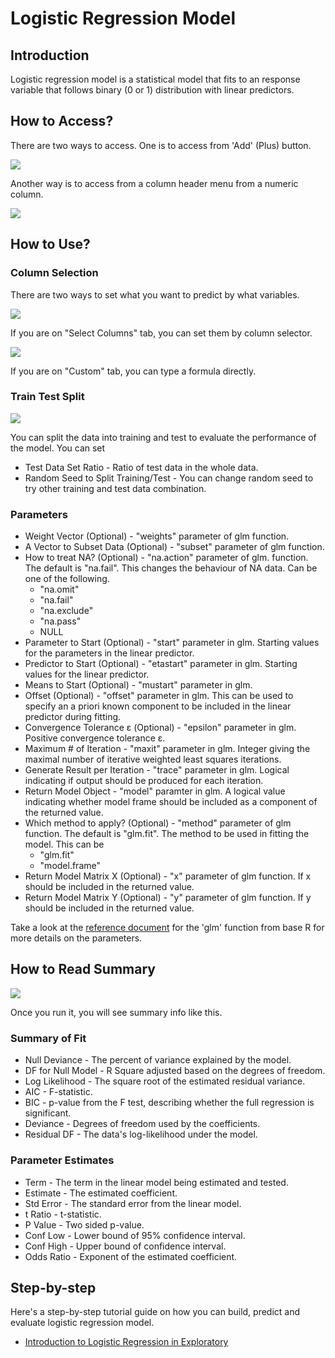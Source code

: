 # Logistic Regression Model

## Introduction

Logistic regression model is a statistical model that fits to an response variable that follows binary (0 or 1) distribution with linear predictors.

## How to Access?

There are two ways to access. One is to access from 'Add' (Plus) button.

![](images/lr_add.png)

Another way is to access from a column header menu from a numeric column.

![](images/lr_cols.png)

## How to Use?

### Column Selection

There are two ways to set what you want to predict by what variables.

![](images/fml_col_selection.png)

If you are on "Select Columns" tab, you can set them by column selector.

![](images/fml_custom.png)

If you are on "Custom" tab, you can type a formula directly.

### Train Test Split

![](images/train_test_split.png)

You can split the data into training and test to evaluate the performance of the model. You can set

* Test Data Set Ratio - Ratio of test data in the whole data.
* Random Seed to Split Training/Test - You can change random seed to try other training and test data combination.

### Parameters

* Weight Vector (Optional) - "weights" parameter of glm function.
* A Vector to Subset Data (Optional) - "subset" parameter of glm function.
* How to treat NA? (Optional) - "na.action" parameter of glm. function. The default is "na.fail". This changes the behaviour of NA data. Can be one of the following.
  * "na.omit"
  * "na.fail"
  * "na.exclude"
  * "na.pass"
  * NULL
* Parameter to Start (Optional) - "start" parameter in glm. Starting values for the parameters in the linear predictor.
* Predictor to Start (Optional) - "etastart" parameter in glm. Starting values for the linear predictor.
* Means to Start (Optional) - "mustart" parameter in glm.
* Offset (Optional) - "offset" parameter in glm. This can be used to specify an a priori known component to be included in the linear predictor during fitting.
* Convergence Tolerance ε (Optional) -
"epsilon" parameter in glm. Positive convergence tolerance ε.
* Maximum # of Iteration - "maxit" parameter in glm. Integer giving the maximal number of iterative weighted least squares iterations.
* Generate Result per Iteration - "trace" parameter in glm. Logical indicating if output should be produced for each iteration.
* Return Model Object - "model" paramter in glm. A logical value indicating whether model frame should be included as a component of the returned value.
* Which method to apply? (Optional) - "method" parameter of glm function. The default is "glm.fit". The method to be used in fitting the model. This can be
  * "glm.fit"
  * "model.frame"
* Return Model Matrix X (Optional) - "x" parameter of glm function. If x should be included in the returned value.
* Return Model Matrix Y (Optional) - "y" parameter of glm function. If y should be included in the returned value.

Take a look at the [reference document](https://stat.ethz.ch/R-manual/R-devel/library/stats/html/glm.html) for the 'glm' function from base R for more details on the parameters.

## How to Read Summary

![](images/lr_summary.png)

Once you run it, you will see summary info like this.

### Summary of Fit

* Null Deviance - The percent of variance explained by the model.
* DF for Null Model - R Square adjusted based on the degrees of freedom.
* Log Likelihood - The square root of the estimated residual variance.
* AIC - F-statistic.
* BIC - p-value from the F test, describing whether the full regression is significant.
* Deviance - Degrees of freedom used by the coefficients.
* Residual DF - The data's log-likelihood under the model.

### Parameter Estimates

* Term - The term in the linear model being estimated and tested.
* Estimate - The estimated coefficient.
* Std Error - The standard error from the linear model.
* t Ratio - t-statistic.
* P Value - Two sided p-value.
* Conf Low - Lower bound of 95% confidence interval.
* Conf High - Upper bound of confidence interval.
* Odds Ratio - Exponent of the estimated coefficient.

## Step-by-step

Here's a step-by-step tutorial guide on how you can build, predict and evaluate logistic regression model.

* [Introduction to Logistic Regression in Exploratory](https://blog.exploratory.io/quick-introduction-to-logistic-regression-in-exploratory-fdcf321e2d7d)
